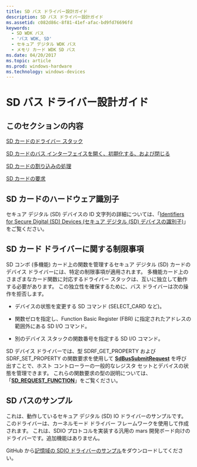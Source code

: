 ```yaml
---
title: SD バス ドライバー設計ガイド
description: SD バス ドライバー設計ガイド
ms.assetid: c082d86c-8f81-41ef-afac-bd9fd76696fd
keywords:
  - SD WDK バス
  - 'バス WDK, SD'
  - セキュア デジタル WDK バス
  - メモリ カード WDK SD バス
ms.date: 04/20/2017
ms.topic: article
ms.prod: windows-hardware
ms.technology: windows-devices
---
```


# <a name="sd-bus-driver-design-guide"></a>SD バス ドライバー設計ガイド


## <a name="in-this-section"></a>このセクションの内容
[SD カードのドライバー スタック](https://msdn.microsoft.com/library/windows/hardware/ff537964)

[SD カードのバス インターフェイスを開く、初期化する、および閉じる](https://msdn.microsoft.com/library/windows/hardware/ff537442)

[SD カードの割り込みの処理](https://msdn.microsoft.com/library/windows/hardware/ff537177)

[SD カードの要求](https://msdn.microsoft.com/library/windows/hardware/ff537983)
 

## <a name="sd-card-hardware-identifiers"></a>SD カードのハードウェア識別子


セキュア デジタル (SD) デバイスの ID 文字列の詳細については、「[Identifiers for Secure Digital (SD) Devices (セキュア デジタル (SD) デバイスの識別子)](https://msdn.microsoft.com/library/windows/hardware/ff546279)」をご覧ください。

## <a name="restrictions-on-sd-card-drivers"></a>SD カード ドライバーに関する制限事項


SD コンボ (多機能) カード上の関数を管理するセキュア デジタル (SD) カードのデバイス ドライバーには、特定の制限事項が適用されます。 多機能カード上のさまざまなカード関数に対応するドライバー スタックは、互いに独立して動作する必要があります。 この独立性を確保するために、バス ドライバーは次の操作を拒否します。

-   デバイスの状態を変更する SD コマンド (SELECT\_CARD など)。

-   関数ゼロを指定し、Function Basic Register (FBR) に指定されたアドレスの範囲外にある SD I/O コマンド。

-   別のデバイス スタックの関数番号を指定する SD I/O コマンド。

SD デバイス ドライバーでは、型 SDRF\_GET\_PROPERTY および SDRF\_SET\_PROPERTY の関数要求を使用して [**SdBusSubmitRequest**](https://msdn.microsoft.com/library/windows/hardware/ff537909) を呼び出すことで、ホスト コントローラーの一般的なレジスタ セットとデバイスの状態を管理できます。 これらの関数要求の型の説明については、「[**SD\_REQUEST\_FUNCTION**](https://msdn.microsoft.com/library/windows/hardware/ff538012)」をご覧ください。

## <a name="sd-bus-sample"></a>SD バスのサンプル


これは、動作しているセキュア デジタル (SD) IO ドライバーのサンプルです。 このドライバーは、カーネルモード ドライバー フレームワークを使用して作成されます。 これは、SDIO プロトコルを実装する汎用の mars 開発ボード向けのドライバーです。追加機能はありません。

GitHub から[記憶域の SDIO ドライバーのサンプル](https://go.microsoft.com/fwlink/p/?LinkId=617953)をダウンロードしてください。

 

 




